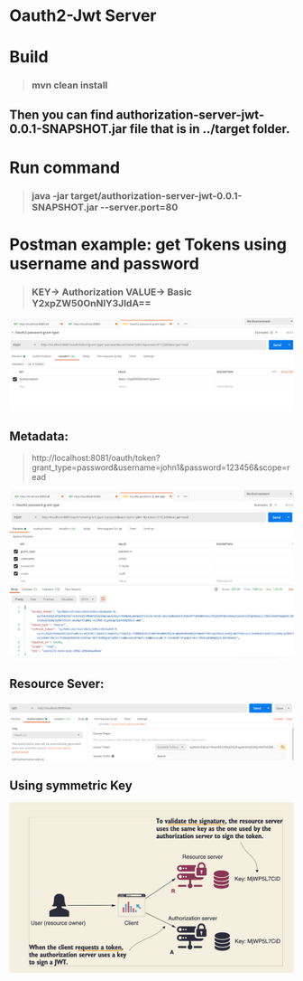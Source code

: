 ﻿# Oauth2-Jwt Server
 
# Build 
> ### mvn clean install
## Then you can find authorization-server-jwt-0.0.1-SNAPSHOT.jar file that is in ../target folder.

# Run command
> ### java -jar target/authorization-server-jwt-0.0.1-SNAPSHOT.jar --server.port=80 

# Postman example: get Tokens using username and password
> ### KEY-> Authorization  VALUE-> Basic Y2xpZW50OnNlY3JldA==
![alt text](https://github.com/Crouching-Tiger-Hidden-Dragon/Authorization-Server-JWT/blob/master/images/add-header.png?raw=true)

## Metadata: 
> http://localhost:8081/oauth/token?grant_type=password&username=john1&password=123456&scope=read

![alt text](https://github.com/Crouching-Tiger-Hidden-Dragon/Authorization-Server-JWT/blob/master/images/postman-Oauth-authenticate-demo.png?raw=true)

## Resource Sever: 

![alt text](https://github.com/Crouching-Tiger-Hidden-Dragon/Authorization-Server-JWT/blob/master/images/Resource-server.png?raw=true)

## Using symmetric Key 
![alt text](https://github.com/Crouching-Tiger-Hidden-Dragon/Authorization-Server-JWT/blob/master/images/Oauth2-symmetric-key.png?raw=true)
